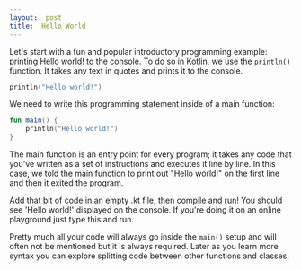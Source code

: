 ```yaml
---
layout:  post
title:  Hello World
---
```


Let's start with a fun and popular introductory programming example:  printing Hello world! to the console.  To do so in Kotlin, we use the `println()` function.  It takes any text in quotes and prints it to the console. 

```kotlin
println("Hello world!")
```

We need to write this programming statement inside of a main function:

```kotlin
fun main() {
	println("Hello world!")
}
```

The main function is an entry point for every program; it takes any code that you've written as a set of instructions and executes it line by line. In this case, we told the main function to print out "Hello world!" on the first line and then it exited the program.

Add that bit of code in an empty .kt file, then compile and run!  You should see 'Hello world!' displayed on the console. If you're doing it on an online playground just type this and run. 

Pretty much all your code will always go inside the `main()` setup and will often not be mentioned but it is always required. Later as you learn more syntax you can explore splitting code between other functions and classes.


